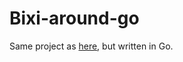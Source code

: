 # Bixi-around-go

Same project as [here](https://github.com/corentinleberre/bixi-around), but written in Go.